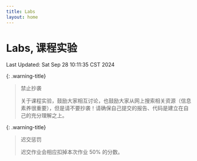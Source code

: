 ```yaml
---
title: Labs
layout: home
---
```

# Labs, 课程实验

Last Updated: Sat Sep 28 10:11:35 CST 2024

{: .warning-title}
> 禁止抄袭
> 
> 关于课程实验，鼓励大家相互讨论，也鼓励大家从网上搜索相关资源（信息素养很重要），但是请不要抄袭！请确保自己提交的报告、代码是建立在自己的充分理解之上。

{: .warning-title}
> 迟交惩罚
> 
> 迟交作业会相应扣掉本次作业 50% 的分数。